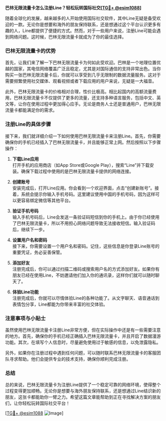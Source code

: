 **巴林无限流量卡怎么注册Line？轻松玩转国际社交[[TG💪+ @esim1088](https://t.me/s/esim1088)]**

随着全球化的发展，越来越多的人开始使用国际社交软件，其中Line无疑是备受欢迎的一款。无论你是想要和海外的朋友保持联系，还是想通过这个平台认识更多有趣的人，Line都提供了便捷的方式。然而，对于一些用户来说，注册Line可能会遇到网络问题。这时候，巴林无限流量卡就成为了你的最佳选择。

### 巴林无限流量卡的优势

首先，让我们来了解一下巴林无限流量卡为何如此受欢迎。巴林是一个地理位置优越的国家，其电信网络覆盖广泛且稳定，尤其是对国际通信的支持非常出色。当你购买一张巴林无限流量卡后，你就可以享受到几乎无限制的数据流量服务。这对于需要频繁使用社交媒体、观看视频或者下载应用的用户来说，无疑是一大福音。

此外，巴林无限流量卡的价格相对合理，性价比极高。相比起国内的高额流量费用，巴林无限流量卡不仅提供了更多的流量，还支持多种语言服务，包括中文、英文等，让你在使用过程中更加得心应手。无论是商务人士还是普通用户，巴林无限流量卡都能满足你的需求。

### 注册Line的具体步骤

接下来，我们就详细介绍一下如何使用巴林无限流量卡来注册Line。首先，你需要确保你的手机已经插入了巴林无限流量卡，并且能够正常上网。然后按照以下步骤操作：

1. **下载Line应用**  
   打开手机的应用商店（如App Store或Google Play），搜索“Line”并下载安装。确保下载过程中使用的是巴林无限流量卡提供的网络连接。

2. **创建账号**  
   安装完成后，打开Line应用。你会看到一个欢迎界面，点击“创建新账号”。接着，系统会提示你输入手机号码。这里建议使用中国的手机号码，因为这样可以更容易绑定微信等其他平台。

3. **验证手机号码**  
   输入手机号码后，Line会发送一条验证码短信到你的手机上。由于你已经使用了巴林无限流量卡，所以不用担心网络问题导致无法接收短信。输入验证码后，继续下一步。

4. **设置用户名和密码**  
   接下来，你需要设置一个用户名和密码。记住，这些信息是你登录Line账号的重要凭证，务必妥善保管。

5. **添加好友**  
   注册完成后，你可以通过扫描二维码或搜索用户名的方式添加好友。如果你有朋友已经在使用Line，不妨邀请他们加入你的通讯录，这样你们就可以随时聊天了。

6. **体验Line功能**  
   注册完成后，你就可以尽情体验Line的各种功能了。从文字聊天、语音通话到表情包分享，Line都能为你带来丰富的社交体验。

### 注意事项与小贴士

虽然使用巴林无限流量卡注册Line非常方便，但在实际操作中还是有一些需要注意的地方。首先，确保你的手机已经正确插入巴林无限流量卡，并且开启了数据漫游功能。其次，在填写个人信息时，尽量避免使用过于敏感的信息，以免泄露隐私。

另外，如果你在注册过程中遇到任何问题，可以随时联系巴林无限流量卡的客服团队寻求帮助。他们会提供专业的技术支持，确保你顺利完成注册。

### 总结

总的来说，巴林无限流量卡为注册Line提供了一个稳定可靠的网络环境，使得整个过程变得更加顺畅。无论你是想要与海外朋友保持联系，还是想通过Line结识新的朋友，这张卡都能助你一臂之力。希望这篇文章能帮助到正在寻找解决方案的朋友们，让你轻松玩转国际社交平台！

[[TG💪+ @esim1088](https://t.me/s/esim1088) ![Image](https://i.postimg.cc/4NQfJmqS/Snipaste-2025-05-13-00-14-12.png)]